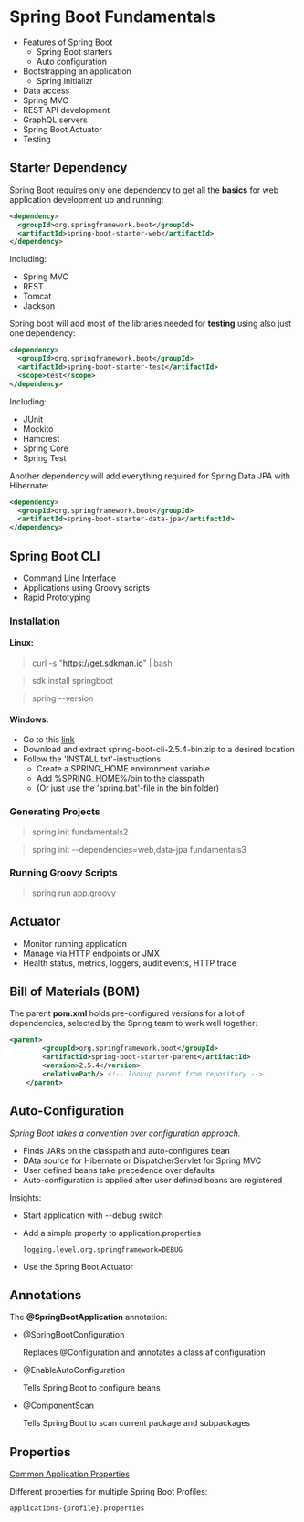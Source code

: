 # Spring Boot Fundamentals

- Features of Spring Boot
  - Spring Boot starters
  - Auto configuration
- Bootstrapping an application
  - Spring Initializr
- Data access
- Spring MVC
- REST API development
- GraphQL servers
- Spring Boot Actuator
- Testing

## Starter Dependency

Spring Boot requires only one dependency to get all the **basics** for web application development up and running:

```xml
<dependency>
  <groupId>org.springframework.boot</groupId>
  <artifactId>spring-boot-starter-web</artifactId>
</dependency>
```

Including:
- Spring MVC
- REST
- Tomcat
- Jackson

Spring boot will add most of the libraries needed for **testing** using also just one dependency:

```xml
<dependency>
  <groupId>org.springframework.boot</groupId>
  <artifactId>spring-boot-starter-test</artifactId>
  <scope>test</scope>
</dependency>
```
Including:
- JUnit
- Mockito
- Hamcrest
- Spring Core
- Spring Test

Another dependency will add everything required for Spring Data JPA with Hibernate:

```xml
<dependency>
  <groupId>org.springframework.boot</groupId>
  <artifactId>spring-boot-starter-data-jpa</artifactId>
</dependency>
```

## Spring Boot CLI

- Command Line Interface
- Applications using Groovy scripts
- Rapid Prototyping

### Installation

#### Linux:
> curl -s "https://get.sdkman.io" | bash

> sdk install springboot

> spring --version

#### Windows:
- Go to this [link](https://docs.spring.io/spring-boot/docs/current/reference/html/getting-started.html#getting-started.installing.cli)
- Download and extract spring-boot-cli-2.5.4-bin.zip to a desired location
- Follow the 'INSTALL.txt'-instructions
  - Create a SPRING_HOME environment variable
  - Add %SPRING_HOME%/bin to the classpath
  - (Or just use the 'spring.bat'-file in the bin folder)

### Generating Projects

> spring init fundamentals2

> spring init --dependencies=web,data-jpa fundamentals3

### Running Groovy Scripts

> spring run app.groovy

## Actuator

- Monitor running application
- Manage via HTTP endpoints or JMX
- Health status, metrics, loggers, audit events, HTTP trace

## Bill of Materials (BOM)

The parent **pom.xml** holds pre-configured versions for a lot of dependencies, selected by the Spring team to work well together:

```xml
<parent>
        <groupId>org.springframework.boot</groupId>
        <artifactId>spring-boot-starter-parent</artifactId>
        <version>2.5.4</version>
        <relativePath/> <!-- lookup parent from repository -->
    </parent>
```

## Auto-Configuration

*Spring Boot takes a convention over configuration approach.*

- Finds JARs on the classpath and auto-configures bean
- DAta source for Hibernate or DispatcherServlet for Spring MVC
- User defined beans take precedence over defaults
- Auto-configuration is applied after user defined beans are registered

Insights:
- Start application with --debug switch
- Add a simple property to application.properties

  ```properties
  logging.level.org.springframework=DEBUG
  ```

- Use the Spring Boot Actuator

## Annotations

The **@SpringBootApplication** annotation:
- @SpringBootConfiguration

  Replaces @Configuration and annotates a class af configuration

- @EnableAutoConfiguration

  Tells Spring Boot to configure beans

- @ComponentScan
  
  Tells Spring Boot to scan current package and subpackages

## Properties

[Common Application Properties](https://docs.spring.io/spring-boot/docs/current/reference/html/application-properties.html)

Different properties for multiple Spring Boot Profiles:
```
applications-{profile}.properties
```

